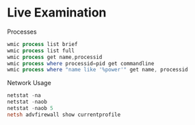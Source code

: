 # Live Examination
Processes

```powershell
wmic process list brief
wmic process list full
wmic process get name,processid
wmic process where processid=pid get commandline
wmic process where "name like '%power'" get name, processid
```

Network Usage

```powershell
netstat -na
netstat -naob
netstat -naob 5
netsh advfirewall show currentprofile
```

